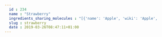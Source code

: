 ```yaml
---
  id : 234
  name : "Strawberry"
  ingredients_sharing_molecules : "[{'name': 'Apple', 'wiki': 'Apple', 'id': 162, 'category': 'Fruit', 'common_molecules': [89594, 5280443, 5280598, 7997, 5367719, 6054, 8908, 985, 7284, 527, 3893, 284, 9064, 8094, 22873, 638278, 1031, 6584, 2733294, 8468, 637775, 31265, 5363388, 644104, 7797, 5280511, 650, 8103, 13144, 4788, 26447, 17525, 61020, 247, 10882, 643139, 8452, 12180, 853433, 72276, 6072, 638011, 1889, 15394, 5280445, 17100, 637566, 429065, 240, 33931, 12209, 22386, 11160, 5365811, 8025, 5372954, 7991, 8130, 798, 6569, 261, 5281168, 441005, 8052, 61177, 520326, 7983, 7765, 379, 6561, 65084, 7895, 10430, 6184, 8139, 61030, 12529, 441484, 2969, 31284, 7002, 62453, 107971, 16617, 11039, 7749, 10448, 24838, 72277, 338, 7288, 8723, 7342, 24020, 11552, 79803, 1110, 6050, 6654, 5280804, 6986, 61812, 5318042, 637542, 5352438, 107905, 31260, 2345, 5280863, 10885, 784, 8857, 10886, 11527, 439341, 7150, 5280343, 1549026, 126, 7654, 7847, 15448, 243, 445070, 12367, 768, 8091, 323, 8158, 1183, 7915, 9862, 5281708, 637511, 8175, 8314, 65064, 6202, 5284503, 802, 180, 72, 569214, 11529, 61503, 999, 643941, 177, 332, 8167, 439246, 244, 5284639, 8768, 12278, 61185, 8892, 439263, 1130, 7824, 12587, 454, 6251, 11508, 878, 14228, 444539, 6590, 16255, 18635, 8038, 7858, 7501, 7795, 10393, 5315892, 11509, 11128, 8093, 13357, 643779, 11614, 107, 7762, 439533, 11732, 12206, 998]}, {'name': 'Grape', 'wiki': 'Grape', 'id': 182, 'category': 'Fruit', 'common_molecules': [89594, 5280443, 5280598, 7997, 5367719, 6054, 8908, 79803, 61325, 985, 7284, 527, 3893, 16832, 9064, 8094, 7658, 638278, 1031, 6584, 8468, 637775, 5363388, 644104, 7797, 5280511, 650, 8103, 13144, 4788, 26447, 17525, 61020, 247, 8452, 5364778, 12180, 853433, 72276, 6072, 638011, 1889, 15394, 5280445, 17100, 637566, 429065, 240, 33931, 12209, 22386, 5365811, 22873, 5283316, 5372954, 7991, 8130, 798, 6569, 441005, 61177, 72277, 379, 6561, 65084, 7895, 10430, 8139, 637542, 441484, 61293, 2969, 31284, 7002, 107971, 16617, 5284639, 10448, 24838, 338, 7288, 8723, 7342, 11732, 11552, 8635, 1110, 998, 6050, 5280804, 6986, 5318042, 5352438, 107905, 31260, 7351, 2345, 5280863, 784, 8857, 11527, 439341, 7150, 5280343, 445154, 126, 522214, 7847, 445070, 768, 8091, 323, 8158, 1183, 7915, 9862, 5281708, 637511, 19309, 8314, 6184, 6202, 5284503, 802, 180, 72, 569214, 61503, 643941, 332, 999, 439246, 244, 8768, 12278, 13187, 439263, 1130, 7824, 454, 1549026, 6251, 878, 14228, 444539, 643820, 5319706, 11005, 6590, 16255, 18635, 8038, 7858, 7501, 7795, 10393, 5315892, 11509, 8093, 65064, 643779, 107, 7762, 439533, 11128, 7654]}, {'name': 'Tea', 'wiki': 'Tea', 'id': 310, 'category': 'Plant', 'common_molecules': [89594, 5280443, 10582, 637564, 7460, 5367719, 6054, 8908, 79803, 5280598, 527, 3893, 284, 9064, 8094, 22873, 5364752, 638278, 1031, 6072, 2733294, 637775, 5363388, 644104, 5280511, 650, 8103, 13144, 4788, 26447, 17525, 12344, 5284507, 61020, 247, 8452, 853433, 72276, 638011, 1889, 5283324, 15394, 5280445, 17100, 637566, 240, 33931, 22386, 5365811, 8025, 5372954, 7991, 8130, 798, 6569, 5281168, 10795, 441005, 7284, 61177, 72277, 379, 6561, 65084, 10430, 6184, 637542, 441484, 2969, 31284, 7002, 62453, 31234, 107971, 5284639, 10448, 338, 7288, 8723, 11552, 8635, 1110, 6050, 6654, 5280804, 6986, 8052, 5318042, 5352438, 107905, 31260, 2345, 5280863, 784, 8857, 802, 11527, 439341, 7150, 5280343, 1549026, 126, 7654, 7847, 445070, 12367, 768, 8091, 323, 8158, 1183, 9862, 5281708, 637511, 19309, 8175, 8314, 5283349, 65064, 6202, 5284503, 6420258, 180, 72, 61503, 643941, 332, 999, 5352973, 439246, 12020, 8768, 8892, 13187, 439263, 1130, 7824, 12587, 454, 643820, 6251, 244, 878, 12180, 637920, 444539, 11005, 6590, 18635, 7858, 7501, 10393, 5315892, 11509, 8093, 7720, 643779, 12777, 107, 439533, 11128, 12206, 998]}, {'name': 'Pineapple', 'wiki': 'Pineapple', 'id': 206, 'category': 'Fruit', 'common_molecules': [89594, 5280443, 5280598, 7997, 12232, 5367719, 6054, 17100, 61325, 7284, 527, 9064, 8094, 638278, 1031, 7826, 6584, 637775, 31265, 5363388, 644104, 637758, 5280511, 650, 8103, 13144, 4788, 26447, 7797, 61020, 247, 10882, 8452, 5364778, 853433, 72276, 6072, 638011, 1889, 15394, 5280445, 637566, 429065, 240, 33931, 12209, 22386, 11160, 5365811, 8025, 7991, 8130, 798, 6569, 7559, 441005, 8052, 10886, 72277, 379, 6561, 65084, 7895, 10430, 519845, 8139, 637542, 441484, 61293, 107971, 16617, 11039, 7749, 10448, 12844, 338, 7288, 8723, 7342, 24020, 11552, 79803, 1110, 6050, 6986, 17008, 11124, 5318042, 107905, 31260, 2345, 5280863, 784, 8857, 802, 439341, 7150, 6184, 5280343, 1549026, 126, 7654, 7847, 445070, 768, 8091, 323, 1183, 637520, 7915, 9862, 5281708, 637511, 19309, 8314, 65064, 6202, 5284503, 6420258, 180, 72, 7945, 61503, 643941, 177, 999, 439246, 244, 5284639, 16821, 8768, 8892, 439263, 1130, 7824, 12587, 454, 6251, 878, 12180, 444539, 6590, 18635, 8038, 7858, 7501, 10393, 5315892, 11509, 13357, 643779, 11614, 12777, 107, 7762, 439533, 11128, 12206, 998]}, {'name': 'Mango', 'wiki': 'Mango', 'id': 190, 'category': 'Fruit', 'common_molecules': [89594, 5280443, 5280598, 12232, 7460, 5367719, 6054, 17100, 61325, 985, 7284, 527, 3893, 9064, 8094, 7658, 5364752, 638278, 6072, 2733294, 8468, 637775, 31265, 5363388, 644104, 5280511, 650, 8103, 13144, 4788, 26447, 17525, 12344, 61020, 247, 8452, 12180, 853433, 72276, 638011, 1889, 15394, 5280445, 8908, 637566, 429065, 240, 33931, 12209, 22386, 5365811, 5283316, 8130, 798, 6569, 5281168, 441005, 72277, 379, 6561, 65084, 7895, 12810, 637542, 441484, 61293, 2969, 62453, 107971, 5284639, 10448, 338, 7288, 8723, 7342, 24020, 11552, 79803, 1110, 6050, 6654, 6986, 8052, 5318042, 5352438, 107905, 31260, 2345, 5280863, 10885, 784, 8857, 439341, 7150, 5280343, 1549026, 126, 7654, 7847, 445070, 768, 323, 8158, 1183, 9862, 5281708, 637511, 19309, 8314, 6184, 6202, 5284503, 802, 180, 72, 7945, 61503, 643941, 332, 999, 12813, 439246, 12020, 8768, 439263, 1130, 7824, 12587, 454, 643820, 6251, 244, 878, 13204, 637920, 444539, 11005, 6590, 16255, 18635, 8038, 7858, 7795, 10393, 5315892, 11509, 11508, 65064, 643779, 12777, 107, 7762, 439533, 11128, 998]}]"
  slug : strawberry
  date : 2019-03-26T08:47:11+01:00
---
```



